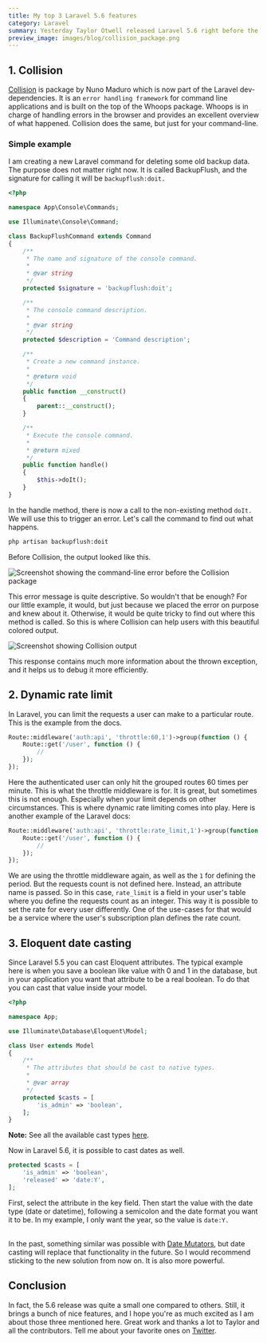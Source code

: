 ```yaml
---
title: My top 3 Laravel 5.6 features
category: Laravel
summary: Yesterday Taylor Otwell released Laravel 5.6 right before the Laracon Online conference. We had a little conference party here in Vienna and a great time watching all the talks together. In one of them, Taylor walked us through the new Laravel features, and I want to point out my top 3 of them.
preview_image: images/blog/collision_package.png
---
```


## 1. Collision

[Collision](https://github.com/nunomaduro/collision) is package by Nuno Maduro which is now part of the Laravel dev-dependencies. It is an `error handling framework` for command line applications and is built on the top of the Whoops package. Whoops is in charge of handling errors in the browser and provides an excellent overview of what happened. Collision does the same, but just for your command-line.

### Simple example

I am creating a new Laravel command for deleting some old backup data. The purpose does not matter right now. It is called BackupFlush, and the signature for calling it will be `backupflush:doit.`

```php
<?php

namespace App\Console\Commands;

use Illuminate\Console\Command;

class BackupFlushCommand extends Command
{
    /**
     * The name and signature of the console command.
     *
     * @var string
     */
    protected $signature = 'backupflush:doit';

    /**
     * The console command description.
     *
     * @var string
     */
    protected $description = 'Command description';

    /**
     * Create a new command instance.
     *
     * @return void
     */
    public function __construct()
    {
        parent::__construct();
    }

    /**
     * Execute the console command.
     *
     * @return mixed
     */
    public function handle()
    {
        $this->doIt();
    }
}

```

In the handle method, there is now a call to the non-existing method `doIt.` We will use this to trigger an error. Let's call the command to find out what happens.

```bash
php artisan backupflush:doit 
```

Before Collision, the output looked like this.

<img class="blogimage" alt="Screenshot showing the command-line error before the Collision package" src="/images/blog/before_collision.png" />

This error message is quite descriptive. So wouldn't that be enough? For our little example, it would, but just because we placed the error on purpose and knew about it. Otherwise, it would be quite tricky to find out where this method is called. So this is where Collision can help users with this beautiful colored output.

<img class="blogimage" alt="Screenshot showing Collision output" src="/images/blog/collision_package.png" />

This response contains much more information about the thrown exception, and it helps us to debug it more efficiently.

## 2. Dynamic rate limit

In Laravel, you can limit the requests a user can make to a particular route. This is the example from the docs.

```php
Route::middleware('auth:api', 'throttle:60,1')->group(function () {
    Route::get('/user', function () {
        //
    });
});
```

Here the authenticated user can only hit the grouped routes 60 times per minute. This is what the throttle middleware is for. It is great, but sometimes this is not enough. Especially when your limit depends on other circumstances. This is where dynamic rate limiting comes into play. Here is another example of the Laravel docs:

```php
Route::middleware('auth:api', 'throttle:rate_limit,1')->group(function () {
    Route::get('/user', function () {
        //
    });
});
```

We are using the throttle middleware again, as well as the `1` for defining the period. But the requests count is not defined here. Instead, an attribute name is passed. So in this case, `rate_limit` is a field in your user's table where you define the requests count as an integer. This way it is possible to set the rate for every user differently. One of the use-cases for that would be a service where the user's subscription plan defines the rate count. 

## 3. Eloquent date casting

Since Laravel 5.5 you can cast Eloquent attributes. The typical example here is when you save a boolean like value with 0 and 1 in the database, but in your application you want that attribute to be a real boolean. To do that you can cast that value inside your model.

```php
<?php

namespace App;

use Illuminate\Database\Eloquent\Model;

class User extends Model
{
    /**
     * The attributes that should be cast to native types.
     *
     * @var array
     */
    protected $casts = [
        'is_admin' => 'boolean',
    ];
}
```

<div class="blognote"><strong>Note:</strong> See all the available cast types <a href="https://laravel.com/docs/5.6/eloquent-mutators#attribute-casting">here</a>.</div>

Now in Laravel 5.6, it is possible to cast dates as well.

```php
protected $casts = [
    'is_admin' => 'boolean',
    'released' => 'date:Y',
];
```

First, select the attribute in the key field. Then start the value with the date type (date or datetime), following a semicolon and the date format you want it to be. In my example, I only want the year, so the value is `date:Y.` <br /><br />

In the past, something similar was possible with [Date Mutators](https://laravel.com/docs/5.6/eloquent-mutators#date-mutators), but date casting will replace that functionality in the future. So I would recommend sticking to the new solution from now on. It is also more powerful.

## Conclusion

In fact, the 5.6 release was quite a small one compared to others. Still, it brings a bunch of nice features, and I hope you're as much excited as I am about those three mentioned here. Great work and thanks a lot to Taylor and all the contributors. Tell me about your favorite ones on [Twitter](https://twitter.com/christophrumpel).


